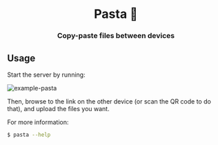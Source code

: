 <div align="center">
    <h1>Pasta 🍝</h1>
    <h3>Copy-paste files between devices</h3>
</div>

## Usage
Start the server by running:

![example-pasta](https://user-images.githubusercontent.com/19193227/221366059-62c122b2-1e78-4f3b-93f2-6657ed46dcc1.png)

Then, browse to the link on the other device (or scan the QR code to do that), and upload the files you want.

For more information:
```sh
$ pasta --help
```

